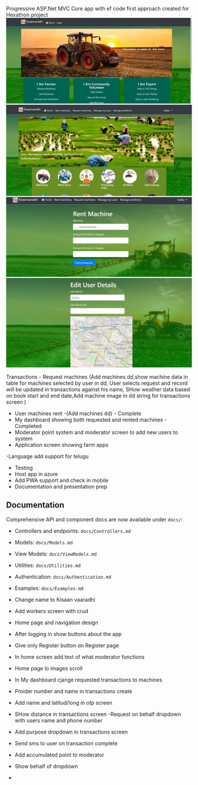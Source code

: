 Progressive ASP.Net MVC Core app with ef code first approach created for Hexathon project 
![alt text](https://github.com/subramanyamnvr/KisaanMartMVCCore/blob/master/Images/KisaanHomewflogin.PNG)
![alt text](https://github.com/subramanyamnvr/KisaanMartMVCCore/blob/master/Images/HomepageKisaan.PNG)
![alt text](https://github.com/subramanyamnvr/KisaanMartMVCCore/blob/master/Images/RentMachinery.PNG)
![alt text](https://github.com/subramanyamnvr/KisaanMartMVCCore/blob/master/Images/EditUserDetails.PNG)


Transactions - Request machines (Add machines dd,show machine data in table for machines selected by user in dd, User selects request and record will be updated in transactions against his name, SHow weather data based on book start and end date,Add machine image in dd string for transactions screen )
- User machines rent -(Add machines dd) - Complete  
 - My dashboard showing both requested and rented machines - Completed
- Moderator point system and moderator screen to add new users to system 
 - Application screen showing farm apps

 -Language add support for telugu
- Testing
- Host app in azure 
 - Add PWA support and check in mobile
- Documentation and presentation prep

## Documentation

Comprehensive API and component docs are now available under `docs/`:
- Controllers and endpoints: `docs/Controllers.md`
- Models: `docs/Models.md`
- View Models: `docs/ViewModels.md`
- Utilities: `docs/Utilities.md`
- Authentication: `docs/Authentication.md`
- Examples: `docs/Examples.md`

- Change name to Kisaan vaaradhi 
- Add workers screen with crud
- Home page and navigation design
- After logging in show buttons about the app

- Give only Register button on Register page
- In home screen add text of what moderator functions
- Home page lo images scroll                                     
- In My dashboard cjange requested transactions to  machines 

- Proider number and name in transactions create
- Add name and latitud/long in otp screen
- SHow distance in transactions screen
-Request on behalf dropdown with users name and phone number
- Add purpose dropdown in transactions screen
- Send sms to user on transaction complete
- Add accumulated point to moderator
- Show behalf of dropdown
-


